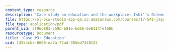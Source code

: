 ```yaml
---
content_type: resource
description: 'Case study on education and the workplace: Ishi''s Dilemma.'
file: https://ol-ocw-studio-app-qa.s3.amazonaws.com/courses/17-541-japanese-politics-and-society-fall-2008/13554cbe0660ea7a72ad505ed7440123_case3.pdf
file_type: application/pdf
parent_uid: 5f96d803-559b-b91e-bd66-6e8114fef68b
resourcetype: Document
title: 'Case #3: Education'
uid: 13554cbe-0660-ea7a-72ad-505ed7440123
---
```

